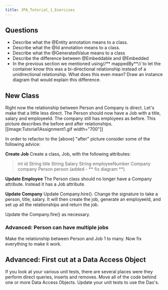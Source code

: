 ```yaml
---
title: JPA_Tutorial_1_Exercises
---
```

## Questions
* Describe what the @Entity annotation means to a class.
* Describe what the @Id annotation means to a class.
* Describe what the @GeneratedValue means to a class
* Describe the difference between @Embeddable and @Embedded
* In the previous section we mentioned using//** mappedBy**// to let the container know this was a bi-directional relationship instead of a unidirectional relationship. What does this even mean? Draw an instance diagram that would explain this difference.

## New Class
Right now the relationship between Person and Company is direct. Let's make that a little less direct. The Person should now have a Job with a title, salary and employeeId. The company still has employees as before. This picture describes the before and after relationships.
[[image:Tutorial1Assignment1.gif width="700"]]

In order to refactor to the [above] "after" picture consider some of the following advice:

**Create Job**
Create a class, Job, with the following attributes:
> int id
> String title
> String Salary
> String employeeNumber
> Company company
> Person person  (added - ** fix diagram **)

**Update Employee**
The Person class should no longer have a Company attribute. Instead it has a Job attribute.

**Update Company**
Update Company.hire(). Change the signature to take a person, title, salary. It will then create the job, generate an employeeId, and set up all the relationships and return the job.

Update the Company.fire() as necessary.

### Advanced: Person can have multiple jobs
Make the relationship between Person and Job 1 to many. Now fix everything to make it work.

## Advanced: First cut at a Data Access Object
If you look at your various unit tests, there are several places were they perform direct queries, inserts and removes. Move all of the code behind one or more Data Access Objects. Update your unit tests to use the Dao's.
